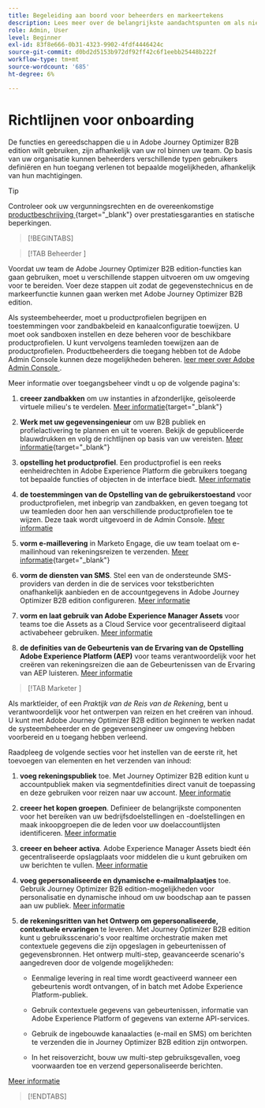 ```yaml
---
title: Begeleiding aan boord voor beheerders en markeertekens
description: Lees meer over de belangrijkste aandachtspunten om als nieuwe beheerder of gebruiker aan de slag te gaan met de B2B-editie van Journey Optimizer.
role: Admin, User
level: Beginner
exl-id: 83f8e666-0b31-4323-9902-4fdf4446424c
source-git-commit: d0bd2d5153b972df92ff42c6f1eebb25448b222f
workflow-type: tm+mt
source-wordcount: '685'
ht-degree: 6%

---
```


# Richtlijnen voor onboarding

De functies en gereedschappen die u in Adobe Journey Optimizer B2B edition wilt gebruiken, zijn afhankelijk van uw rol binnen uw team. Op basis van uw organisatie kunnen beheerders verschillende typen gebruikers definiëren en hun toegang verlenen tot bepaalde mogelijkheden, afhankelijk van hun machtigingen.

>[!TIP]
>
>Controleer ook uw vergunningsrechten en de overeenkomstige [ productbeschrijving ](https://helpx.adobe.com/legal/product-descriptions/adobe-journey-optimizer-b2b.html){target="_blank"} over prestatiesgaranties en statische beperkingen.

>[!BEGINTABS]

>[!TAB  Beheerder ]

Voordat uw team de Adobe Journey Optimizer B2B edition-functies kan gaan gebruiken, moet u verschillende stappen uitvoeren om uw omgeving voor te bereiden. Voer deze stappen uit zodat de gegevenstechnicus en de markeerfunctie kunnen gaan werken met Adobe Journey Optimizer B2B edition.

Als systeembeheerder, moet u productprofielen begrijpen en toestemmingen voor zandbakbeleid en kanaalconfiguratie toewijzen. U moet ook sandboxen instellen en deze beheren voor de beschikbare productprofielen. U kunt vervolgens teamleden toewijzen aan de productprofielen. Productbeheerders die toegang hebben tot de Adobe Admin Console kunnen deze mogelijkheden beheren. [ leer meer over Adobe Admin Console ](https://helpx.adobe.com/nl/enterprise/using/admin-console.html).

Meer informatie over toegangsbeheer vindt u op de volgende pagina&#39;s:

1. **creeer zandbakken** om uw instanties in afzonderlijke, geïsoleerde virtuele milieu&#39;s te verdelen. [Meer informatie](https://experienceleague.adobe.com/en/docs/experience-platform/sandbox/home#understanding-sandboxes){target="_blank"}

1. **Werk met uw gegevensingenieur** om uw B2B publiek en profielactivering te plannen en uit te voeren. Bekijk de gepubliceerde blauwdrukken en volg de richtlijnen op basis van uw vereisten. [Meer informatie](https://experienceleague.adobe.com/en/docs/blueprints-learn/architecture/b2b-activation/overview){target="_blank"}

1. **opstelling het productprofiel**. Een productprofiel is een reeks eenheidrechten in Adobe Experience Platform die gebruikers toegang tot bepaalde functies of objecten in de interface biedt. [Meer informatie](../admin/user-management.md#create-the-marketo-engage-product-profile)

1. **de toestemmingen van de Opstelling van de gebruikerstoestand** voor productprofielen, met inbegrip van zandbakken, en geven toegang tot uw teamleden door hen aan verschillende productprofielen toe te wijzen. Deze taak wordt uitgevoerd in de Admin Console. [Meer informatie](../admin/user-management.md#create-a-user-group)

1. **vorm e-maillevering** in Marketo Engage, die uw team toelaat om e-mailinhoud van rekeningsreizen te verzenden. [Meer informatie](https://experienceleague.adobe.com/en/docs/marketo/using/getting-started/initial-setup/setup-steps#ensure-email-deliverability){target="_blank"}

1. **vorm de diensten van SMS**. Stel een van de ondersteunde SMS-providers van derden in die de services voor tekstberichten onafhankelijk aanbieden en de accountgegevens in Adobe Journey Optimizer B2B edition configureren. [Meer informatie](../admin/configure-channels-sms.md)

1. **vorm en laat gebruik van Adobe Experience Manager Assets** voor teams toe die Assets as a Cloud Service voor gecentraliseerd digitaal activabeheer gebruiken. [Meer informatie](../admin/configure-aem-repositories.md)

1. **de definities van de Gebeurtenis van de Ervaring van de Opstelling Adobe Experience Platform (AEP)** voor teams verantwoordelijk voor het creëren van rekeningsreizen die aan de Gebeurtenissen van de Ervaring van AEP luisteren. [Meer informatie](../admin/configure-aep-events.md)

>[!TAB  Marketer ]

Als marktleider, of een _Praktijk van de Reis van de Rekening_, bent u verantwoordelijk voor het ontwerpen van reizen en het creëren van inhoud. U kunt met Adobe Journey Optimizer B2B edition beginnen te werken nadat de systeembeheerder en de gegevensengineer uw omgeving hebben voorbereid en u toegang hebben verleend.

Raadpleeg de volgende secties voor het instellen van de eerste rit, het toevoegen van elementen en het verzenden van inhoud:

1. **voeg rekeningspubliek** toe. Met Journey Optimizer B2B edition kunt u accountpubliek maken via segmentdefinities direct vanuit de toepassing en deze gebruiken voor reizen naar uw account. [Meer informatie](../audiences/account-audience-overview.md)

1. **creeer het kopen groepen**. Definieer de belangrijkste componenten voor het bereiken van uw bedrijfsdoelstellingen en -doelstellingen en maak inkoopgroepen die de leden voor uw doelaccountlijsten identificeren. [Meer informatie](../buying-groups/buying-groups-overview.md)

1. **creeer en beheer activa**. Adobe Experience Manager Assets biedt één gecentraliseerde opslagplaats voor middelen die u kunt gebruiken om uw berichten te vullen. [Meer informatie](../content/assets-overview.md)

1. **voeg gepersonaliseerde en dynamische e-mailmalplaatjes** toe. Gebruik Journey Optimizer B2B edition-mogelijkheden voor personalisatie en dynamische inhoud om uw boodschap aan te passen aan uw publiek. [Meer informatie](../content/email-templates.md)

1. **de rekeningsritten van het Ontwerp om gepersonaliseerde, contextuele ervaringen** te leveren. Met Journey Optimizer B2B edition kunt u gebruiksscenario&#39;s voor realtime orchestratie maken met contextuele gegevens die zijn opgeslagen in gebeurtenissen of gegevensbronnen. Het ontwerp multi-step, geavanceerde scenario&#39;s aangedreven door de volgende mogelijkheden:

   * Eenmalige levering in real time wordt geactiveerd wanneer een gebeurtenis wordt ontvangen, of in batch met Adobe Experience Platform-publiek.

   * Gebruik contextuele gegevens van gebeurtenissen, informatie van Adobe Experience Platform of gegevens van externe API-services.

   * Gebruik de ingebouwde kanaalacties (e-mail en SMS) om berichten te verzenden die in Journey Optimizer B2B edition zijn ontworpen.

   * In het reisoverzicht, bouw uw multi-step gebruiksgevallen, voeg voorwaarden toe en verzend gepersonaliseerde berichten.

[Meer informatie](../journeys/journey-overview.md)

>[!ENDTABS]
